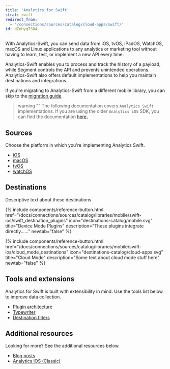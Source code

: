 ```yaml
---
title: 'Analytics for Swift'
strat: swift
redirect_from:
  - '/connections/sources/catalog/cloud-apps/swift/'
id: dZeHygTSD4
---
```

With Analytics-Swift, you can send data from iOS, tvOS, iPadOS, WatchOS, macOS and Linux applications to any analytics or marketing tool without having to learn, test, or implement a new API every time. 

Analytics-Swift enables you to process and track the history of a payload, while Segment controls the API and prevents unintended operations. Analytics-Swift also offers default implementations to help you maintain destinations and integrations.

If you're migrating to Analytics-Swift from a different mobile library, you can skip to the [migration guide](/docs/connections/sources/catalog/libraries/mobile/swift-ios/migration/).

> warning ""
> The following documentation covers `Analytics Swift` implementations. If you are using the older `Analytics iOS` SDK, you can find the documentation [here.](/docs/connections/sources/catalog/libraries/mobile/ios/)

## Sources

Choose the platform in which you're implementing Analytics Swift.

- [iOS](/docs/connections/sources/catalog/libraries/mobile/swift-ios/implementation)
- [macOS](/docs/connections/sources/catalog/libraries/mobile/swift-ios/implementation)
- [tvOS](/docs/connections/sources/catalog/libraries/mobile/swift-ios/implementation)
- [watchOS](/docs/connections/sources/catalog/libraries/mobile/swift-ios/implementation)

## Destinations

Descriptive text about these destinations

<div class="double">
  {% include components/reference-button.html
    href="/docs/connections/sources/catalog/libraries/mobile/swift-ios/swift_destination_plugins"
    icon="destinations-catalog/mobile.svg"
    title="Device Mode Plugins"
    description="These plugins integrate directly......"
    newtab="false"
  %}

  {% include components/reference-button.html
    href="/docs/connections/sources/catalog/libraries/mobile/swift-ios/cloud_mode_destinations"
    icon="destinations-catalog/cloud-apps.svg"
    title="Cloud Mode"
    description="Some text about cloud mode stuff here"
    newtab="false"
  %}
</div>

## Tools and extensions

Analytics for Swift is built with extensibility in mind. Use the tools list below to improve data collection.

- [Plugin architecture](/docs/connections/sources/catalog/libraries/mobile/swift-ios/plugin_architecture)
- [Typewriter](/docs/connections/sources/catalog/libraries/mobile/swift-ios/swift_typewriter)
- [Destination filters](/docs/connections/sources/catalog/libraries/mobile/swift-ios/swift_destination_filters)

## Additional resources

Looking for more? See the additional resources below.
- [Blog posts](#)
- [Analytics iOS (Classic)](/docs/connections/sources/catalog/libraries/mobile/ios/)


<!-- <div class="destinations-catalog">
  {% assign categories = "Sources, Destinations, Tools & Extensions, Additional Resources" | split: ", " %}

  {% for category in categories %}
    <div class="destinations-catalog__section markdown" id="{{ category | slugify }}">
      <h2 class="destinations-catalog__title" id="{{ category | slugify }}">
        {{ category }}
      </h2>
      {% if category == "Sources" %}
        <p>Choose the platform you are implementing Analytics Swift in to get started.</p>
      {% endif %}
      {%  if category == "Destinations" %}
        <p>You can find more information about Destination types on the Destinations Overview page.</p>
      {%  endif %}
      {%  if category == "Tools & Extensions" %}
        <p> Analytics for Swift was built with extensibility top of mind. Check out all of the additional tools you can use to improve data collection below.</p>
      {%  endif %}
      <div class="flex flex--wrap waffle waffle--xlarge">
        {% assign resources = site.data.catalog.swift_resources.items | where: "categories", category %}
        {% for resource in resources %}
          <div class="flex__column flex__column--6">
            <a class="thumbnail-integration flex flex--middle" href="{{ site.baseurl }}/{{ resource.url }}">
              <div class="thumbnail-integration__content">
                <div class="flex flex--wrap flex--middle waffle waffle--xlarge@medium">
                  <div class="flex__column flex__column--12 flex__column--2@medium thumbnail-integration__logo-wrapper">
                      <img class="thumbnail-integration__logo image" alt="{{integration.display_name}}" src="{{integration.logo.url}}" />
                  </div>
                  <h5 class="flex__column flex__column--12 flex__column--10@medium">{{ resource.name }}</h5>
                </div>
              </div>
            </a>
          </div>
        {% endfor %}
      </div>
    </div>
    {% endfor %}
  </div> -->
